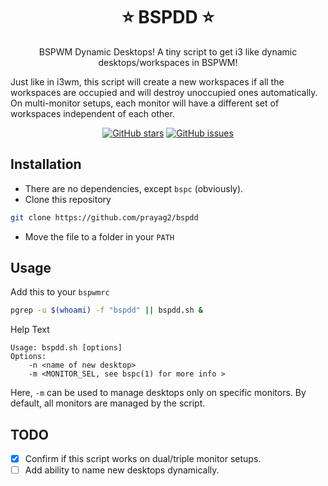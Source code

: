 <p align="center">
  <h1 align="center">⭐ BSPDD ⭐</h1>
  <p align="center">BSPWM Dynamic Desktops! A tiny script to get i3 like dynamic desktops/workspaces in BSPWM!</p>
  <p>Just like in i3wm, this script will create a new workspaces if all the workspaces are occupied and will destroy unoccupied ones automatically. On multi-monitor setups, each monitor will have a different set of workspaces independent of each other.</p>
</p>

<p align="center">
<a href="https://github.com/prayag2/bspdd/stargazers"><img alt="GitHub stars" src="https://img.shields.io/github/stars/prayag2/bspdd?color=%233DAEE9&style=for-the-badge"></a>
<a href="https://github.com/prayag2/bspdd/issues"><img alt="GitHub issues" src="https://img.shields.io/github/issues/prayag2/bspdd?color=%233DAEE9&style=for-the-badge"></a>
</p>


## Installation
- There are no dependencies, except `bspc` (obviously).
- Clone this repository
``` sh
git clone https://github.com/prayag2/bspdd
```
- Move the file to a folder in your `PATH`

## Usage
Add this to your `bspwmrc`
``` sh
pgrep -u $(whoami) -f "bspdd" || bspdd.sh &
```

Help Text
```
Usage: bspdd.sh [options]    
Options:     
	-n <name of new desktop>    
	-m <MONITOR_SEL, see bspc(1) for more info >
```
Here, `-m` can be used to manage desktops only on specific monitors. By default, all monitors are managed by the script.

## TODO
- [X] Confirm if this script works on dual/triple monitor setups.
- [ ] Add ability to name new desktops dynamically.
